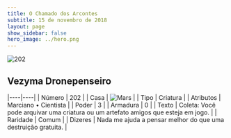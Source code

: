 ```yaml
---
title: O Chamado dos Arcontes
subtitle: 15 de novembro de 2018
layout: page
show_sidebar: false
hero_image: ../hero.png
---
```


![202](https://cdn.keyforgegame.com/media/card_front/pt/341_202_99C5PXMWC2M7_pt.png)

## Vezyma Dronepenseiro

|----|----|
| Número | 202 |
| Casa | ![Mars](https://archonarcana.com/images/thumb/d/de/Mars.png/22px-Mars.png "Marte") |
| Tipo | Criatura |
| Atributos | Marciano • Cientista |
| Poder | 3 |
| Armadura | 0 |
| Texto | Coleta: Você pode arquivar uma criatura ou um artefato amigos que esteja em jogo. |
| Raridade | Comum |
| Dizeres | Nada me ajuda a pensar melhor do que uma destruição gratuita. |
